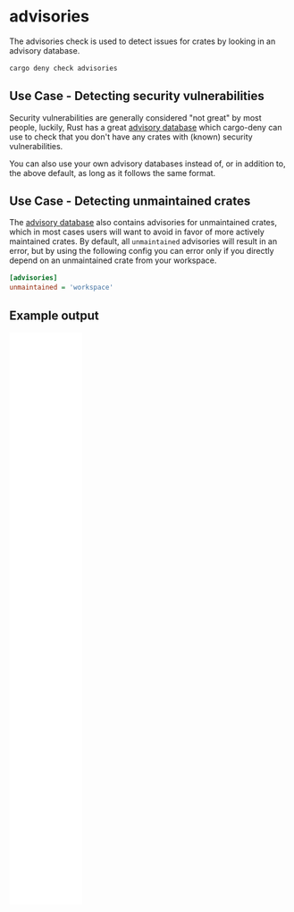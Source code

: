 # advisories

The advisories check is used to detect issues for crates by looking in an advisory database.

```bash
cargo deny check advisories
```

## Use Case - Detecting security vulnerabilities

Security vulnerabilities are generally considered "not great" by most people, luckily, Rust has a great [advisory database](https://github.com/RustSec/advisory-db) which cargo-deny can use to check that you don't have any crates with (known) security vulnerabilities.

You can also use your own advisory databases instead of, or in addition to, the above default, as long as it follows the same format.

## Use Case - Detecting unmaintained crates

The [advisory database](https://github.com/RustSec/advisory-db) also contains advisories for unmaintained crates, which in most cases users will want to avoid in favor of more actively maintained crates. By default, all `unmaintained` advisories will result in an error, but by using the following config you can error only if you directly depend on an unmaintained crate from your workspace.

```ini
[advisories]
unmaintained = 'workspace'
```

## Example output

![advisories output](../../output/advisories.svg)
